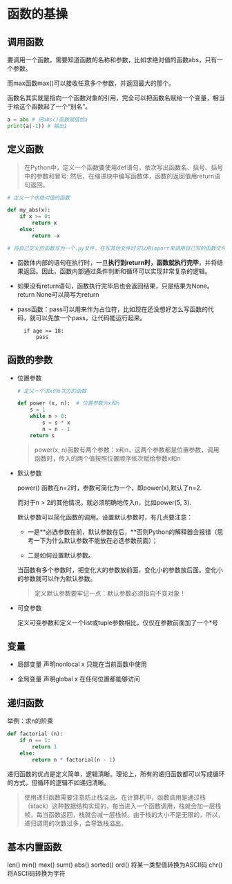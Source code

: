 # 函数的基操

## 调用函数

要调用一个函数，需要知道函数的名称和参数，比如求绝对值的函数abs，只有一个参数。

而max函数max()可以接收任意多个参数，并返回最大的那个。

函数名其实就是指向一个函数对象的引用，完全可以把函数名赋给一个变量，相当于给这个函数起了一个“别名”。

```py
a = abs # 把abs()函数赋值给a
print(a(-1)) # 输出1
```

## 定义函数

> 在Python中，定义一个函数要使用def语句，依次写出函数名、括号、括号中的参数和冒号: 然后，在缩进块中编写函数体，函数的返回值用return语句返回。
 
```py
# 定义一个求绝对值的函数

def my_abs(x):
    if x >= 0:
        return x
    else:
        return -x

# 将自己定义的函数写为一个.py文件，在写其他文件时可以用import来调用自己写的函数文件
```

- 函数体内部的语句在执行时，一旦**执行到return时，函数就执行完毕**，并将结果返回。因此，函数内部通过条件判断和循环可以实现非常复杂的逻辑。

- 如果没有return语句，函数执行完毕后也会返回结果，只是结果为None。return None可以简写为return

- pass函数：pass可以用来作为占位符，比如现在还没想好怎么写函数的代码，就可以先放一个pass，让代码能运行起来。

        if age >= 18:
            pass


## 函数的参数

- 位置参数

    ```python
    # 定义一个求x的n次方的函数

    def power (x, n):  # 位置参数为x和n
        s = 1
        while n > 0:
            s = s * x
            n = n - 1
        return s
    ```

    > power(x, n)函数有两个参数：x和n，这两个参数都是位置参数，调用函数时，传入的两个值按照位置顺序依次赋给参数x和n

- 默认参数

    power() 函数在n=2时，参数可简化为一个，即power(x),默认了n=2.

    而对于n > 2的其他情况，就必须明确地传入n，比如power(5, 3).

    默认参数可以简化函数的调用。设置默认参数时，有几点要注意：

    - 一是**必选参数在前，默认参数在后，**否则Python的解释器会报错（思考一下为什么默认参数不能放在必选参数前面）；

    - 二是如何设置默认参数。

    当函数有多个参数时，把变化大的参数放前面，变化小的参数放后面。变化小的参数就可以作为默认参数。

    >  定义默认参数要牢记一点：默认参数必须指向不变对象！

- 可变参数

    定义可变参数和定义一个list或tuple参数相比，仅仅在参数前面加了一个*号

## 变量
- 局部变量 声明nonlocal x 只能在当前函数中使用

- 全局变量 声明global x 在任何位置都能够访问

## 递归函数

举例：求n的阶乘

```python
def factorial (n):
    if n == 1:
        return 1
    else:
        return n * factorial(n - 1)
```

递归函数的优点是定义简单，逻辑清晰。理论上，所有的递归函数都可以写成循环的方式，但循环的逻辑不如递归清晰。

>使用递归函数需要注意防止栈溢出。在计算机中，函数调用是通过栈（stack）这种数据结构实现的，每当进入一个函数调用，栈就会加一层栈帧，每当函数返回，栈就会减一层栈帧。由于栈的大小不是无限的，所以，递归调用的次数过多，会导致栈溢出。

## 基本内置函数

len()
min()
max()
sum()
abs()
sorted()
ord() 将某一类型值转换为ASCII码
chr() 将ASCII码转换为字符

